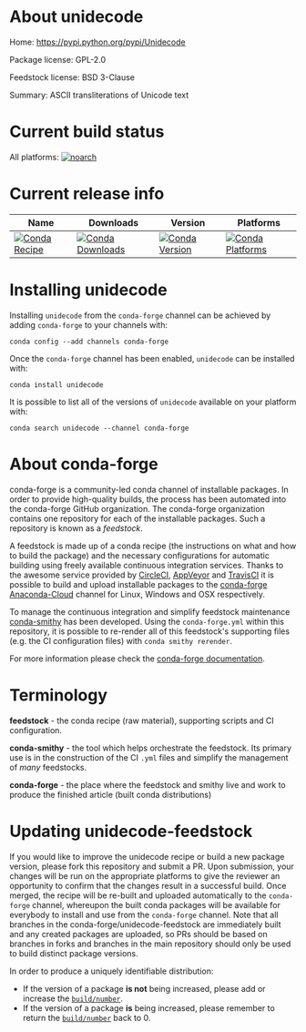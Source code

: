 About unidecode
===============

Home: https://pypi.python.org/pypi/Unidecode

Package license: GPL-2.0

Feedstock license: BSD 3-Clause

Summary: ASCII transliterations of Unicode text



Current build status
====================

All platforms:
[![noarch](https://img.shields.io/circleci/project/github/conda-forge/unidecode-feedstock/master.svg?label=noarch)](https://circleci.com/gh/conda-forge/unidecode-feedstock)

Current release info
====================

| Name | Downloads | Version | Platforms |
| --- | --- | --- | --- |
| [![Conda Recipe](https://img.shields.io/badge/recipe-unidecode-green.svg)](https://anaconda.org/conda-forge/unidecode) | [![Conda Downloads](https://img.shields.io/conda/dn/conda-forge/unidecode.svg)](https://anaconda.org/conda-forge/unidecode) | [![Conda Version](https://img.shields.io/conda/vn/conda-forge/unidecode.svg)](https://anaconda.org/conda-forge/unidecode) | [![Conda Platforms](https://img.shields.io/conda/pn/conda-forge/unidecode.svg)](https://anaconda.org/conda-forge/unidecode) |

Installing unidecode
====================

Installing `unidecode` from the `conda-forge` channel can be achieved by adding `conda-forge` to your channels with:

```
conda config --add channels conda-forge
```

Once the `conda-forge` channel has been enabled, `unidecode` can be installed with:

```
conda install unidecode
```

It is possible to list all of the versions of `unidecode` available on your platform with:

```
conda search unidecode --channel conda-forge
```


About conda-forge
=================

conda-forge is a community-led conda channel of installable packages.
In order to provide high-quality builds, the process has been automated into the
conda-forge GitHub organization. The conda-forge organization contains one repository
for each of the installable packages. Such a repository is known as a *feedstock*.

A feedstock is made up of a conda recipe (the instructions on what and how to build
the package) and the necessary configurations for automatic building using freely
available continuous integration services. Thanks to the awesome service provided by
[CircleCI](https://circleci.com/), [AppVeyor](https://www.appveyor.com/)
and [TravisCI](https://travis-ci.org/) it is possible to build and upload installable
packages to the [conda-forge](https://anaconda.org/conda-forge)
[Anaconda-Cloud](https://anaconda.org/) channel for Linux, Windows and OSX respectively.

To manage the continuous integration and simplify feedstock maintenance
[conda-smithy](https://github.com/conda-forge/conda-smithy) has been developed.
Using the ``conda-forge.yml`` within this repository, it is possible to re-render all of
this feedstock's supporting files (e.g. the CI configuration files) with ``conda smithy rerender``.

For more information please check the [conda-forge documentation](https://conda-forge.org/docs/).

Terminology
===========

**feedstock** - the conda recipe (raw material), supporting scripts and CI configuration.

**conda-smithy** - the tool which helps orchestrate the feedstock.
                   Its primary use is in the construction of the CI ``.yml`` files
                   and simplify the management of *many* feedstocks.

**conda-forge** - the place where the feedstock and smithy live and work to
                  produce the finished article (built conda distributions)


Updating unidecode-feedstock
============================

If you would like to improve the unidecode recipe or build a new
package version, please fork this repository and submit a PR. Upon submission,
your changes will be run on the appropriate platforms to give the reviewer an
opportunity to confirm that the changes result in a successful build. Once
merged, the recipe will be re-built and uploaded automatically to the
`conda-forge` channel, whereupon the built conda packages will be available for
everybody to install and use from the `conda-forge` channel.
Note that all branches in the conda-forge/unidecode-feedstock are
immediately built and any created packages are uploaded, so PRs should be based
on branches in forks and branches in the main repository should only be used to
build distinct package versions.

In order to produce a uniquely identifiable distribution:
 * If the version of a package **is not** being increased, please add or increase
   the [``build/number``](https://conda.io/docs/user-guide/tasks/build-packages/define-metadata.html#build-number-and-string).
 * If the version of a package **is** being increased, please remember to return
   the [``build/number``](https://conda.io/docs/user-guide/tasks/build-packages/define-metadata.html#build-number-and-string)
   back to 0.
